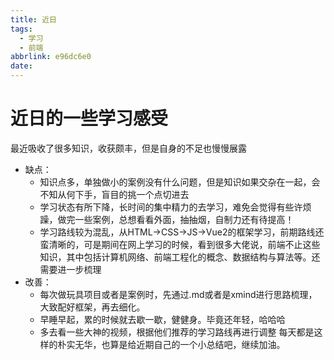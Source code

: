 ```yaml
---
title: 近日
tags:
  - 学习
  - 前端
abbrlink: e96dc6e0
date:
---
```

# 近日的一些学习感受
<!-- more -->
最近吸收了很多知识，收获颇丰，但是自身的不足也慢慢展露
* 缺点：
  * 知识点多，单独做小的案例没有什么问题，但是知识如果交杂在一起，会不知从何下手，盲目的挑一个点切进去
  * 学习状态有所下降，长时间的集中精力的去学习，难免会觉得有些许烦躁，做完一些案例，总想看看外面，抽抽烟，自制力还有待提高！
  * 学习路线较为混乱，从HTML->CSS->JS->Vue2的框架学习，前期路线还蛮清晰的，可是期间在网上学习的时候，看到很多大佬说，前端不止这些知识，其中包括计算机网络、前端工程化的概念、数据结构与算法等。还需要进一步梳理
* 改善：
  * 每次做玩具项目或者是案例时，先通过.md或者是xmind进行思路梳理，大致配好框架，再去细化。
  * 早睡早起，累的时候就去歇一歇，健健身。毕竟还年轻，哈哈哈
  * 多去看一些大神的视频，根据他们推荐的学习路线再进行调整
每天都是这样的朴实无华，也算是给近期自己的一个小总结吧，继续加油。